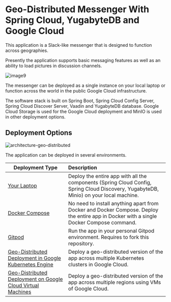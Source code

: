 # Geo-Distributed Messenger With Spring Cloud, YugabyteDB and Google Cloud

This application is a Slack-like messenger that is designed to function across geographies. 

Presently the application supports basic messaging features as well as an ability to load pictures in discussion channels. 

![image9](https://user-images.githubusercontent.com/1537233/197895210-5052d681-cd8e-45b2-a621-429b05bce682.png)

The messenger can be deployed as a single instance on your local laptop or function across the world in the public Google Cloud infrastructure.

The software stack is built on Spring Boot, Spring Cloud Config Server, Spring Cloud Discover Server, Vaadin and YugabyteDB database. Google Cloud Storage is used for the Google Cloud deployment and MinIO is used in other deployment options. 

## Deployment Options

![architecture-geo-distributed](https://user-images.githubusercontent.com/1537233/197904658-1ce99812-bcfd-4de9-b782-41bc677545ba.png)

The application can be deployed in several environments.

| Deployment Type    | Description   |         
| ------------------ |:--------------|
| [Your Laptop](local_deployment.md)        | Deploy the entire app with all the components (Spring Cloud Config, Spring Cloud Discovery, YugabyteDB, Minio) on your local machine.|
| [Docker Compose](docker_compose_deployment.md)     | No need to install anything apart from Docker and Docker Compose. Deploy the entire app in Docker with a single Docker Compose command.|
| [Gitpod](gitpod_deployment.md)             | Run the app in your personal Gitpod environment. Requires to fork this repository. |
| [Geo-Distributed Deployment in Google Kubernetes Engine](gke_deployment.md)       | Deploy a geo-distributed version of the app across multiple Kubernetes clusters in Google Cloud.|
| [Geo-Distributed Deployment on Google Cloud Virtual Machines](gcloud_deployment.md)       | Deploy a geo-distributed version of the app across multiple regions using VMs of Google Cloud.|
